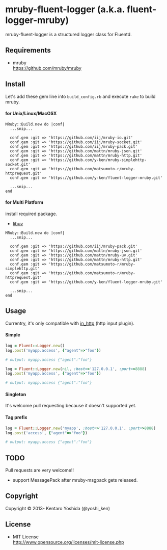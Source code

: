 # mruby-fluent-logger (a.k.a. fluent-logger-mruby)

mruby-fluent-logger is a structured logger class for Fluentd.

## Requirements

* mruby  
https://github.com/mruby/mruby

## Install

Let's add these gem line into `build_config.rb` and execute `rake` to build mruby.

#### for Unix/Linux/MacOSX

```
MRuby::Build.new do |conf|
  ...snip...

  conf.gem :git => 'https://github.com/iij/mruby-io.git'
  conf.gem :git => 'https://github.com/iij/mruby-socket.git'
  conf.gem :git => 'https://github.com/iij/mruby-pack.git'
  conf.gem :git => 'https://github.com/mattn/mruby-json.git'
  conf.gem :git => 'https://github.com/mattn/mruby-http.git'
  conf.gem :git => 'https://github.com/y-ken/mruby-simplehttp-socket.git'
  conf.gem :git => 'https://github.com/matsumoto-r/mruby-httprequest.git'
  conf.gem :git => 'https://github.com/y-ken/fluent-logger-mruby.git'

  ...snip...
end
```

#### for Multi Platform

install required package.

* [libuv](https://github.com/joyent/libuv)

```
MRuby::Build.new do |conf|
  ...snip...

  conf.gem :git => 'https://github.com/iij/mruby-pack.git'
  conf.gem :git => 'https://github.com/mattn/mruby-json.git'
  conf.gem :git => 'https://github.com/mattn/mruby-uv.git'
  conf.gem :git => 'https://github.com/mattn/mruby-http.git'
  conf.gem :git => 'https://github.com/matsumoto-r/mruby-simplehttp.git'
  conf.gem :git => 'https://github.com/matsumoto-r/mruby-httprequest.git'
  conf.gem :git => 'https://github.com/y-ken/fluent-logger-mruby.git'

  ...snip...
end
```

## Usage

Currentry, it's only compatible with [in_http](http://docs.fluentd.org/articles/in_http) (http input plugin).

#### Simple

```ruby
log = Fluent::Logger.new()
log.post('myapp.access', {"agent"=>"foo"})

# output: myapp.access {"agent":"foo"}
```

```ruby
log = Fluent::Logger.new(nil, :host=>'127.0.0.1', :port=>8888)
log.post('myapp.access', {"agent"=>"foo"})

# output: myapp.access {"agent":"foo"}
```

#### Singleton

It's welcome pull requesting because it doesn't supported yet.

#### Tag prefix

```ruby
log = Fluent::Logger.new('myapp', :host=>'127.0.0.1', :port=>8888)
log.post('access', {"agent"=>"foo"})

# output: myapp.access {"agent":"foo"}
```

## TODO

Pull requests are very welcome!!

* support MessagePack after mruby-msgpack gets released.

## Copyright

Copyright © 2013- Kentaro Yoshida (@yoshi_ken)

## License

* MIT License  
http://www.opensource.org/licenses/mit-license.php
